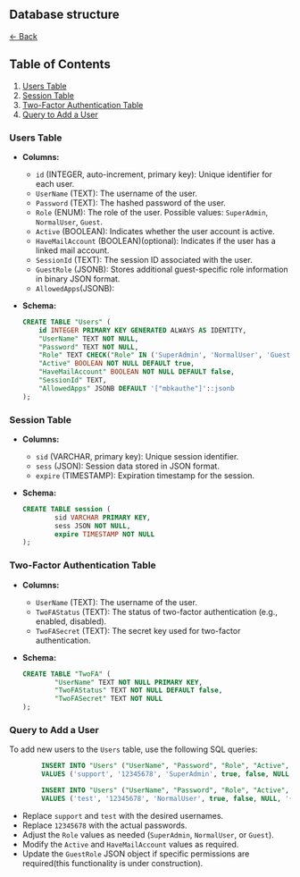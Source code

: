 ## Database structure

[<- Back](README.md)

## Table of Contents

1. [Users Table](#users-table)
2. [Session Table](#session-table)
3. [Two-Factor Authentication Table](#two-factor-authentication-table)
4. [Query to Add a User](#query-to-add-a-user)


### Users Table

- **Columns:**

  - `id` (INTEGER, auto-increment, primary key): Unique identifier for each user.
  - `UserName` (TEXT): The username of the user.
  - `Password` (TEXT): The hashed password of the user.
  - `Role` (ENUM): The role of the user. Possible values: `SuperAdmin`, `NormalUser`, `Guest`.
  - `Active` (BOOLEAN): Indicates whether the user account is active.
  - `HaveMailAccount` (BOOLEAN)(optional): Indicates if the user has a linked mail account.
  - `SessionId` (TEXT): The session ID associated with the user.
  - `GuestRole` (JSONB): Stores additional guest-specific role information in binary JSON format.
  - `AllowedApps`(JSONB): 

- **Schema:**
  ```sql
  CREATE TABLE "Users" (
      id INTEGER PRIMARY KEY GENERATED ALWAYS AS IDENTITY,
      "UserName" TEXT NOT NULL,
      "Password" TEXT NOT NULL,
      "Role" TEXT CHECK("Role" IN ('SuperAdmin', 'NormalUser', 'Guest')) NOT NULL DEFAULT 'NormalUser'::text,
      "Active" BOOLEAN NOT NULL DEFAULT true,
      "HaveMailAccount" BOOLEAN NOT NULL DEFAULT false,
      "SessionId" TEXT,
      "AllowedApps" JSONB DEFAULT '["mbkauthe"]'::jsonb
  );
  ```

### Session Table

- **Columns:**

  - `sid` (VARCHAR, primary key): Unique session identifier.
  - `sess` (JSON): Session data stored in JSON format.
  - `expire` (TIMESTAMP): Expiration timestamp for the session.

- **Schema:**
  ```sql
  CREATE TABLE session (
          sid VARCHAR PRIMARY KEY,
          sess JSON NOT NULL,
          expire TIMESTAMP NOT NULL
  );
  ```

### Two-Factor Authentication Table

- **Columns:**

  - `UserName` (TEXT): The username of the user.
  - `TwoFAStatus` (TEXT): The status of two-factor authentication (e.g., enabled, disabled).
  - `TwoFASecret` (TEXT): The secret key used for two-factor authentication.

- **Schema:**
  ```sql
  CREATE TABLE "TwoFA" (
          "UserName" TEXT NOT NULL PRIMARY KEY,
          "TwoFAStatus" TEXT NOT NULL DEFAULT false,
          "TwoFASecret" TEXT NOT NULL
  );
  ```

### Query to Add a User

To add new users to the `Users` table, use the following SQL queries:

```sql
        INSERT INTO "Users" ("UserName", "Password", "Role", "Active", "HaveMailAccount", "SessionId", "GuestRole")
        VALUES ('support', '12345678', 'SuperAdmin', true, false, NULL, '{"allowPages": [""], "NotallowPages": [""]}'::jsonb);

        INSERT INTO "Users" ("UserName", "Password", "Role", "Active", "HaveMailAccount", "SessionId", "GuestRole")
        VALUES ('test', '12345678', 'NormalUser', true, false, NULL, '{"allowPages": [""], "NotallowPages": [""]}'::jsonb);
```

- Replace `support` and `test` with the desired usernames.
- Replace `12345678` with the actual passwords.
- Adjust the `Role` values as needed (`SuperAdmin`, `NormalUser`, or `Guest`).
- Modify the `Active` and `HaveMailAccount` values as required.
- Update the `GuestRole` JSON object if specific permissions are required(this functionality is under construction).